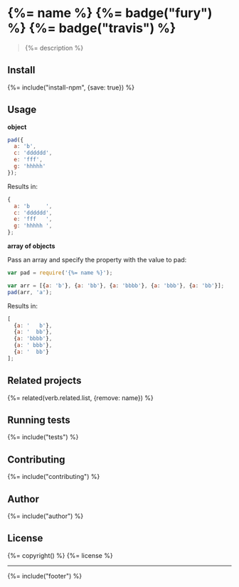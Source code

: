 # {%= name %} {%= badge("fury") %} {%= badge("travis") %}

> {%= description %}

## Install
{%= include("install-npm", {save: true}) %}

## Usage

**object**

```js
pad({
  a: 'b', 
  c: 'dddddd', 
  e: 'fff', 
  g: 'hhhhh'
});
```

Results in:

```js
{
  a: 'b     ',
  c: 'dddddd',
  e: 'fff   ',
  g: 'hhhhh ',
};
```

**array of objects**

Pass an array and specify the property with the value to pad:

```js
var pad = require('{%= name %}');

var arr = [{a: 'b'}, {a: 'bb'}, {a: 'bbbb'}, {a: 'bbb'}, {a: 'bb'}];
pad(arr, 'a');
```

Results in:

```js
[
  {a: '   b'},
  {a: '  bb'},
  {a: 'bbbb'},
  {a: ' bbb'},
  {a: '  bb'}
];
```

## Related projects
{%= related(verb.related.list, {remove: name}) %}  

## Running tests
{%= include("tests") %}

## Contributing
{%= include("contributing") %}

## Author
{%= include("author") %}

## License
{%= copyright() %}
{%= license %}

***

{%= include("footer") %}
